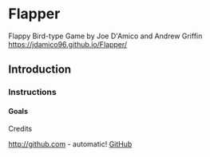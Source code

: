 # Flapper


Flappy Bird-type Game by Joe D'Amico and Andrew Griffin
https://jdamico96.github.io/Flapper/

## Introduction

### Instructions

#### Goals

Credits

http://github.com - automatic!
[GitHub](http://github.com)
